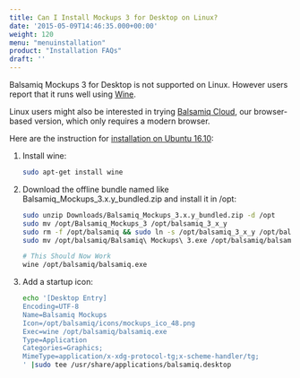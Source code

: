 ```yaml
---
title: Can I Install Mockups 3 for Desktop on Linux?
date: '2015-05-09T14:46:35.000+00:00'
weight: 120
menu: "menuinstallation"
product: "Installation FAQs"
draft: ''
---
```

Balsamiq Mockups 3 for Desktop is not supported on Linux.  However users report that it runs well using [Wine](https://www.winehq.org/).

Linux users might also be interested in trying [Balsamiq Cloud](https://balsamiq.cloud), our browser-based version, which only requires a modern browser.

Here are the instruction for [installation on Ubuntu 16.10](https://docs.google.com/spreadsheets/d/1kLIYKYRsan_nvqGSZF-xJNxMkivH7uNdd6F-xY0hAUM):

1. Install wine:

    ```bash
    sudo apt-get install wine
    ```

2. Download the offline bundle named like Balsamiq_Mockups_3.x.y_bundled.zip and install it in /opt:

    ```bash
    sudo unzip Downloads/Balsamiq_Mockups_3.x.y_bundled.zip -d /opt
    sudo mv /opt/Balsamiq_Mockups_3 /opt/balsamiq_3_x_y
    sudo rm -f /opt/balsamiq && sudo ln -s /opt/balsamiq_3_x_y /opt/balsamiq
    sudo mv /opt/balsamiq/Balsamiq\ Mockups\ 3.exe /opt/balsamiq/balsamiq.exe

    # This Should Now Work
    wine /opt/balsamiq/balsamiq.exe
    ```

3. Add a startup icon:

    ```bash
    echo '[Desktop Entry]
    Encoding=UTF-8
    Name=Balsamiq Mockups
    Icon=/opt/balsamiq/icons/mockups_ico_48.png
    Exec=wine /opt/balsamiq/balsamiq.exe
    Type=Application
    Categories=Graphics;
    MimeType=application/x-xdg-protocol-tg;x-scheme-handler/tg;
    ' |sudo tee /usr/share/applications/balsamiq.desktop
    ```
